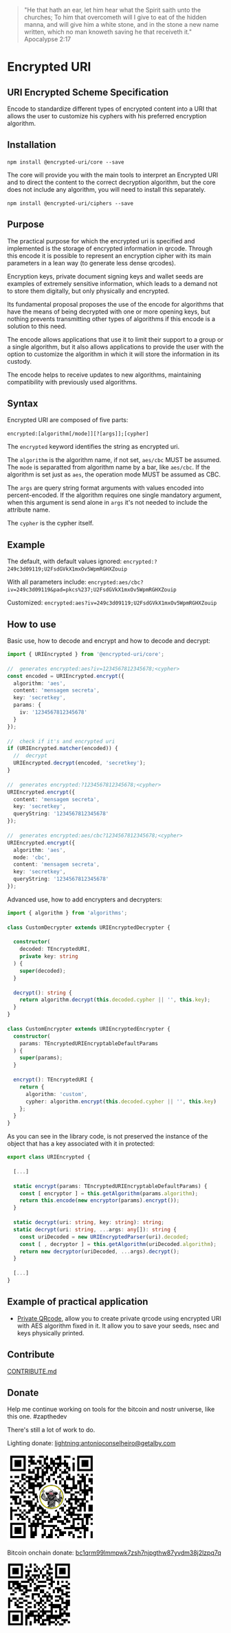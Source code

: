 > "He that hath an ear, let him hear what the Spirit saith unto the churches; To him that overcometh will I give to eat of the hidden manna, and will give him a white stone, and in the stone a new name written, which no man knoweth saving he that receiveth it."
> Apocalypse 2:17

# Encrypted URI
## URI Encrypted Scheme Specification

Encode to standardize different types of encrypted content into a URI that allows the user to customize his cyphers with his preferred encryption algorithm.

## Installation

```npm install @encrypted-uri/core --save```

The core will provide you with the main tools to interpret an Encrypted URI and to direct the content to the correct decryption algorithm, but the core does not include any algorithm, you will need to install this separately.

```npm install @encrypted-uri/ciphers --save```

## Purpose

The practical purpose for which the encrypted uri is specified and implemented is the storage of encrypted information in qrcode. Through this encode it is possible to represent an encryption cipher with its main parameters in a lean way (to generate less dense qrcodes).

Encryption keys, private document signing keys and wallet seeds are examples of extremely sensitive information, which leads to a demand not to store them digitally, but only physically and encrypted.

Its fundamental proposal proposes the use of the encode for algorithms that have the means of being decrypted with one or more opening keys, but nothing prevents transmitting other types of algorithms if this encode is a solution to this need.

The encode allows applications that use it to limit their support to a group or a single algorithm, but it also allows applications to provide the user with the option to customize the algorithm in which it will store the information in its custody.

The encode helps to receive updates to new algorithms, maintaining compatibility with previously used algorithms.

## Syntax
Encrypted URI are composed of five parts:

```encrypted:[algorithm[/mode]][?[args]];[cypher]```

The ```encrypted``` keyword identifies the string as encrypted uri.

The ```algorithm``` is the algorithm name, if not set, ```aes/cbc``` MUST be  assumed. The ```mode``` is separatted from algorithm name by a bar, like ```aes/cbc```. If the algorithm is set just as ```aes```, the operation mode MUST be  assumed as CBC.

The ```args``` are query string format arguments with values encoded into percent-encoded. If the algorithm requires one single mandatory argument, when this argument is send alone in ```args``` it's not needed to include the attribute name.

The ```cypher``` is the cypher itself.

## Example
The default, with default values ignored:
```encrypted:?249c3d09119;U2FsdGVkX1mxOv5WpmRGHXZouip```

With all parameters include:
```encrypted:aes/cbc?iv=249c3d09119&pad=pkcs%237;U2FsdGVkX1mxOv5WpmRGHXZouip```

Customized:
```encrypted:aes?iv=249c3d09119;U2FsdGVkX1mxOv5WpmRGHXZouip```

## How to use
Basic use, how to decode and encrypt and how to decode and decrypt: 

```typescript
import { URIEncrypted } from '@encrypted-uri/core';

//  generates encrypted:aes?iv=1234567812345678;<cypher>
const encoded = URIEncrypted.encrypt({
  algorithm: 'aes',
  content: 'mensagem secreta',
  key: 'secretkey',
  params: {
    iv: '1234567812345678'
  }
});

//  check if it's and encrypted uri
if (URIEncrypted.matcher(encoded)) {
  //  decrypt
  URIEncrypted.decrypt(encoded, 'secretkey');
}

//  generates encrypted:?1234567812345678;<cypher>
URIEncrypted.encrypt({
  content: 'mensagem secreta',
  key: 'secretkey',
  queryString: '1234567812345678'
});

//  generates encrypted:aes/cbc?1234567812345678;<cypher>
URIEncrypted.encrypt({
  algorithm: 'aes',
  mode: 'cbc',
  content: 'mensagem secreta',
  key: 'secretkey',
  queryString: '1234567812345678'
});
```

Advanced use, how to add encrypters and decrypters: 
```typescript
import { algorithm } from 'algorithms';

class CustomDecrypter extends URIEncryptedDecrypter {

  constructor(
    decoded: TEncryptedURI,
    private key: string
  ) {
    super(decoded);
  }

  decrypt(): string {
    return algorithm.decrypt(this.decoded.cypher || '', this.key);
  }
}

class CustomEncrypter extends URIEncryptedEncrypter {
  constructor(
    params: TEncryptedURIEncryptableDefaultParams
  ) {
    super(params);
  }

  encrypt(): TEncryptedURI {
    return {
      algorithm: 'custom',
      cypher: algorithm.encrypt(this.decoded.cypher || '', this.key)
    };
  }
}
```

As you can see in the library code, is not preserved the instance of the object that has a key associated with it in protected:

```typescript
export class URIEncrypted {

  [...]

  static encrypt(params: TEncryptedURIEncryptableDefaultParams) {
    const [ encryptor ] = this.getAlgorithm(params.algorithm);
    return this.encode(new encryptor(params).encrypt());
  }

  static decrypt(uri: string, key: string): string;
  static decrypt(uri: string, ...args: any[]): string {
    const uriDecoded = new URIEncryptedParser(uri).decoded;
    const [ , decryptor ] = this.getAlgorithm(uriDecoded.algorithm);
    return new decryptor(uriDecoded, ...args).decrypt();
  }

  [...]
}
```

## Example of practical application
 - [Private QRcode](https://antonioconselheiro.github.io/private-qrcode/#/home), allow you to create private qrcode using encrypted URI with AES algorithm fixed in it. It allow you to save your seeds, nsec and keys physically printed.

## Contribute
[CONTRIBUTE.md](./CONTRIBUTE.md)

## Donate
Help me continue working on tools for the bitcoin and nostr universe, like this one. #zapthedev

There's still a lot of work to do.

Lighting donate: <a href="lightning:antonioconselheiro@getalby.com">lightning:antonioconselheiro@getalby.com</a>

![zap me](https://raw.githubusercontent.com/antonioconselheiro/antonioconselheiro/main/img/qrcode-wallet-lighting.png)

Bitcoin onchain donate: <a href="bitcoin:bc1qrm99lmmpwk7zsh7njpgthw87yvdm38j2lzpq7q">bc1qrm99lmmpwk7zsh7njpgthw87yvdm38j2lzpq7q</a>

![zap me](https://raw.githubusercontent.com/antonioconselheiro/antonioconselheiro/main/img/qrcode-wallet-bitcoin.png)
